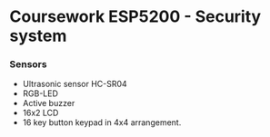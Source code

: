 # Coursework ESP5200 - Security system

### Sensors

* Ultrasonic sensor HC-SR04
* RGB-LED
* Active buzzer
* 16x2 LCD
* 16 key button keypad in 4x4 arrangement.
